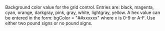 Background color value for the grid control. Entries are: black, magenta, cyan,
		orange, darkgray, pink, gray, white, lightgray, yellow. A hex value can be entered in the form: bgColor = "##xxxxxx"
		where x is 0-9 or A-F. Use either two pound signs or no pound signs.